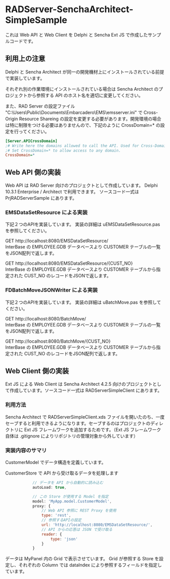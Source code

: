 # RADServer-SenchaArchitect-SimpleSample

これは Web API と Web Client を Delphi と Sencha Ext JS で作成したサンプルコードです。

## 利用上の注意

Delphi と Sencha Architect が同一の開発機材上にインストールされている前提で実装しています。

それぞれ別の作業環境にインストールされている場合は Sencha Architect のプロジェクトから参照する API のホスト名を適切に変更してください。

また、RAD Server の設定ファイル "C:\Users\Public\Documents\Embarcadero\EMS\emsserver.ini" で Cross-Origin Resource Shareing の設定を変更する必要があります。開発環境の場合は特に制限をつける必要はありませんので、下記のように CrossDomain=* の設定を行ってください。

```ini
[Server.APICrossDomain]
;# Write here the domains allowed to call the API. Used for Cross-Domains
;# Set CrossDomain=* to allow access to any domain.
CrossDomain=*
```

## Web API 側の実装

Web API は RAD Server 向けのプロジェクトとして作成しています。
Delphi 10.3.1 Enterprise / Architect で利用できます。
ソースコード一式は PrjRADServerSample にあります。


### EMSDataSetResource による実装

下記２つのAPIを実装しています。
実装の詳細は uEMSDataSetResource.pas を参照してください。

GET http://localhost:8080/EMSDataSetResource/<br>
InterBase の EMPLOYEE.GDB データベースより CUSTOMER テーブルの一覧をJSON配列で返します。

GET http://localhost:8080/EMSDataSetResource/{CUST_NO}<br>
InterBase の EMPLOYEE.GDB データベースより CUSTOMER テーブルから指定された CUST_NO のレコードをJSONで返します。

### FDBatchMoveJSONWriter による実装

下記２つのAPIを実装しています。
実装の詳細は uBatchMove.pas を参照してください。

GET http://localhost:8080/BatchMove/<br>
InterBase の EMPLOYEE.GDB データベースより CUSTOMER テーブルの一覧をJSON配列で返します。

GET http://localhost:8080/BatchMove/{CUST_NO}<br>
InterBase の EMPLOYEE.GDB データベースより CUSTOMER テーブルから指定された CUST_NO のレコードをJSON配列で返します。

## Web Client 側の実装

Ext JS による Web Client は Sencha Architect 4.2.5 向けのプロジェクトとして作成しています。ソースコード一式は RADServerSimpleClient にあります。

### 利用方法

Sencha Architect で RADServerSimpleClient.xds ファイルを開いたのち、一度セーブすると利用できるようになります。セーブするのはプロジェクトのディレクトリに Ext JS フレームワークを追加するためです。（Ext JS フレームワーク自体は .gitignore によりリポジトリの管理対象から外しています）

### 実装内容のサマリ

CustomerModel でデータ構造を定義しています。

CustomerStore で API から受け取るデータを処理します

```javascript
            // データを API から自動的に読み込む
            autoLoad: true,

            // この Store が使用する Model を指定
            model: 'MyApp.model.CustomerModel',
            proxy: {
                // Web API 参照に REST Proxy を使用
                type: 'rest',
                // 参照するAPIの設定
                url: 'http://localhost:8080/EMSDataSetResource/',
                // API からの応答は JSON で受け取る
                reader: {
                    type: 'json'
                }
            }
```            


データは MyPanel 内の Grid で表示させています。
Grid が参照する Store を設定し、それぞれの Column では dataIndex により参照するフィールドを指定しています。
